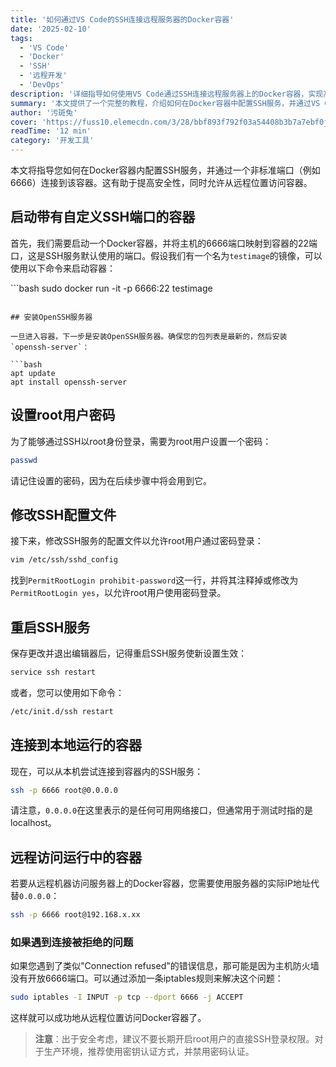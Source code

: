 ```yaml
---
title: '如何通过VS Code的SSH连接远程服务器的Docker容器'
date: '2025-02-10'
tags:
  - 'VS Code'
  - 'Docker'
  - 'SSH'
  - '远程开发'
  - 'DevOps'
description: '详细指导如何使用VS Code通过SSH连接远程服务器上的Docker容器，实现高效的远程开发环境配置。'
summary: '本文提供了一个完整的教程，介绍如何在Docker容器中配置SSH服务，并通过VS Code远程连接进行开发。文章涵盖了从容器配置、SSH服务安装、安全设置到VS Code连接的全过程。特别关注了安全性问题，包括非标准端口使用、root登录限制等关键点。通过这个教程，开发者可以轻松搭建一个安全可靠的远程开发环境，提升开发效率。'
author: '污斑兔'
cover: 'https://fuss10.elemecdn.com/3/28/bbf893f792f03a54408b3b7a7ebf0jpeg.jpeg'
readTime: '12 min'
category: '开发工具'
---
```


本文将指导您如何在Docker容器内配置SSH服务，并通过一个非标准端口（例如6666）连接到该容器。这有助于提高安全性，同时允许从远程位置访问容器。

## 启动带有自定义SSH端口的容器

首先，我们需要启动一个Docker容器，并将主机的6666端口映射到容器的22端口，这是SSH服务默认使用的端口。假设我们有一个名为`testimage`的镜像，可以使用以下命令来启动容器：

‍```bash
sudo docker run -it -p 6666:22 testimage
```

## 安装OpenSSH服务器

一旦进入容器，下一步是安装OpenSSH服务器。确保您的包列表是最新的，然后安装`openssh-server`​：

```bash
apt update
apt install openssh-server
```

## 设置root用户密码

为了能够通过SSH以root身份登录，需要为root用户设置一个密码：

```bash
passwd
```

请记住设置的密码，因为在后续步骤中将会用到它。

## 修改SSH配置文件

接下来，修改SSH服务的配置文件以允许root用户通过密码登录：

```bash
vim /etc/ssh/sshd_config
```

找到`PermitRootLogin prohibit-password`​这一行，并将其注释掉或修改为`PermitRootLogin yes`​，以允许root用户使用密码登录。

## 重启SSH服务

保存更改并退出编辑器后，记得重启SSH服务使新设置生效：

```bash
service ssh restart
```

或者，您可以使用如下命令：

```bash
/etc/init.d/ssh restart
```

## 连接到本地运行的容器

现在，可以从本机尝试连接到容器内的SSH服务：

```bash
ssh -p 6666 root@0.0.0.0
```

请注意，`0.0.0.0`​在这里表示的是任何可用网络接口，但通常用于测试时指的是localhost。

## 远程访问运行中的容器

若要从远程机器访问服务器上的Docker容器，您需要使用服务器的实际IP地址代替`0.0.0.0`​：

```bash
ssh -p 6666 root@192.168.x.xx
```

### 如果遇到连接被拒绝的问题

如果您遇到了类似"Connection refused"的错误信息，那可能是因为主机防火墙没有开放6666端口。可以通过添加一条iptables规则来解决这个问题：

```bash
sudo iptables -I INPUT -p tcp --dport 6666 -j ACCEPT
```

这样就可以成功地从远程位置访问Docker容器了。

> **注意**：出于安全考虑，建议不要长期开启root用户的直接SSH登录权限。对于生产环境，推荐使用密钥认证方式，并禁用密码认证。

‍
